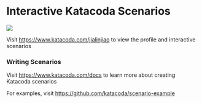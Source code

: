 # Interactive Katacoda Scenarios

[![](http://shields.katacoda.com/katacoda/jialinjiao/count.svg)](https://www.katacoda.com/jialinjiao "Get your profile on Katacoda.com")

Visit https://www.katacoda.com/jialinjiao to view the profile and interactive scenarios

### Writing Scenarios
Visit https://www.katacoda.com/docs to learn more about creating Katacoda scenarios

For examples, visit https://github.com/katacoda/scenario-example
